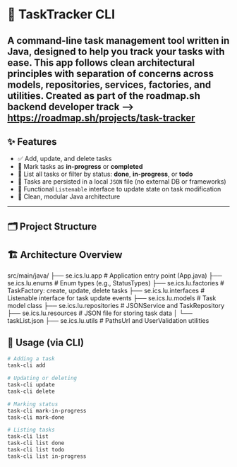 # 🧩 TaskTracker CLI 

A command-line task management tool written in **Java**, designed to help you track your tasks with ease. This app follows clean architectural principles with separation of concerns across models, repositories, services, factories, and utilities.
Created as part of the roadmap.sh backend developer track --> https://roadmap.sh/projects/task-tracker
---

## ✨ Features

- ✅ Add, update, and delete tasks
- 🔁 Mark tasks as **in-progress** or **completed**
- 📃 List all tasks or filter by status: **done**, **in-progress**, or **todo**
- 💾 Tasks are persisted in a local `JSON` file (no external DB or frameworks)
- 🧠 Functional `Listenable` interface to update state on task modification
- 🧼 Clean, modular Java architecture

---

## 🗂️ Project Structure

## 🏗️ Architecture Overview

src/main/java/
├── se.ics.lu.app             # Application entry point (App.java)
├── se.ics.lu.enums           # Enum types (e.g., StatusTypes)
├── se.ics.lu.factories       # TaskFactory: create, update, delete tasks
├── se.ics.lu.interfaces      # Listenable interface for task update events
├── se.ics.lu.models          # Task model class
├── se.ics.lu.repositories    # JSONService and TaskRepository
├── se.ics.lu.resources       # JSON file for storing task data
│   └── taskList.json
├── se.ics.lu.utils           # PathsUrl and UserValidation utilities

## 🧪 Usage (via CLI)

```bash
# Adding a task
task-cli add

# Updating or deleting
task-cli update
task-cli delete

# Marking status
task-cli mark-in-progress
task-cli mark-done

# Listing tasks
task-cli list
task-cli list done
task-cli list todo
task-cli list in-progress
